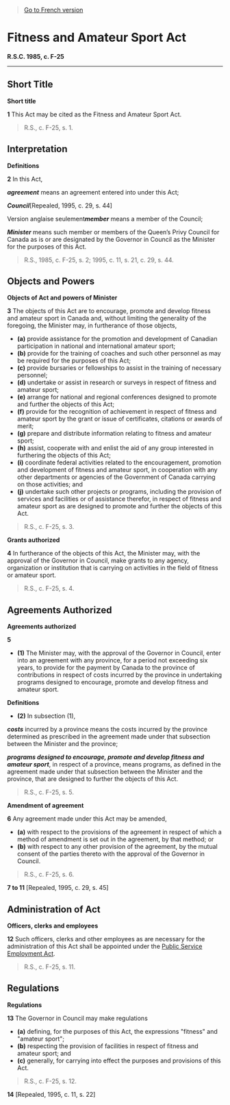 > [Go to French version](/fr/Lois/Lois%20révisées%20du%20Canada/F/F-25.md)

# Fitness and Amateur Sport Act

**R.S.C. 1985, c. F-25**


----------



## Short Title



**Short title**

**1** This Act may be cited as the Fitness and Amateur Sport Act.
> R.S., c. F-25, s. 1.





## Interpretation



**Definitions**

**2** In this Act,

***agreement*** means an agreement entered into under this Act;

***Council***[Repealed, 1995, c. 29, s. 44]

Version anglaise seulement***member*** means a member of the Council;

***Minister*** means such member or members of the Queen’s Privy Council for Canada as is or are designated by the Governor in Council as the Minister for the purposes of this Act.
> R.S., 1985, c. F-25, s. 2; 1995, c. 11, s. 21, c. 29, s. 44.





## Objects and Powers



**Objects of Act and powers of Minister**

**3** The objects of this Act are to encourage, promote and develop fitness and amateur sport in Canada and, without limiting the generality of the foregoing, the Minister may, in furtherance of those objects,
- **(a)** provide assistance for the promotion and development of Canadian participation in national and international amateur sport;
- **(b)** provide for the training of coaches and such other personnel as may be required for the purposes of this Act;
- **(c)** provide bursaries or fellowships to assist in the training of necessary personnel;
- **(d)** undertake or assist in research or surveys in respect of fitness and amateur sport;
- **(e)** arrange for national and regional conferences designed to promote and further the objects of this Act;
- **(f)** provide for the recognition of achievement in respect of fitness and amateur sport by the grant or issue of certificates, citations or awards of merit;
- **(g)** prepare and distribute information relating to fitness and amateur sport;
- **(h)** assist, cooperate with and enlist the aid of any group interested in furthering the objects of this Act;
- **(i)** coordinate federal activities related to the encouragement, promotion and development of fitness and amateur sport, in cooperation with any other departments or agencies of the Government of Canada carrying on those activities; and
- **(j)** undertake such other projects or programs, including the provision of services and facilities or of assistance therefor, in respect of fitness and amateur sport as are designed to promote and further the objects of this Act.
> R.S., c. F-25, s. 3.





**Grants authorized**

**4** In furtherance of the objects of this Act, the Minister may, with the approval of the Governor in Council, make grants to any agency, organization or institution that is carrying on activities in the field of fitness or amateur sport.
> R.S., c. F-25, s. 4.





## Agreements Authorized



**Agreements authorized**

**5** 

- **(1)** The Minister may, with the approval of the Governor in Council, enter into an agreement with any province, for a period not exceeding six years, to provide for the payment by Canada to the province of contributions in respect of costs incurred by the province in undertaking programs designed to encourage, promote and develop fitness and amateur sport.

**Definitions**

- **(2)** In subsection (1),

***costs*** incurred by a province means the costs incurred by the province determined as prescribed in the agreement made under that subsection between the Minister and the province;

***programs designed to encourage, promote and develop fitness and amateur sport***, in respect of a province, means programs, as defined in the agreement made under that subsection between the Minister and the province, that are designed to further the objects of this Act.
> R.S., c. F-25, s. 5.





**Amendment of agreement**

**6** Any agreement made under this Act may be amended,
- **(a)** with respect to the provisions of the agreement in respect of which a method of amendment is set out in the agreement, by that method; or
- **(b)** with respect to any other provision of the agreement, by the mutual consent of the parties thereto with the approval of the Governor in Council.
> R.S., c. F-25, s. 6.




**7 to 11** [Repealed, 1995, c. 29, s. 45]




## Administration of Act



**Officers, clerks and employees**

**12** Such officers, clerks and other employees as are necessary for the administration of this Act shall be appointed under the [Public Service Employment Act](/en/Acts/Statutes%20of%20Canada/2003/c.%2022,%20ss.%2012,%2013%20.md).
> R.S., c. F-25, s. 11.





## Regulations



**Regulations**

**13** The Governor in Council may make regulations
- **(a)** defining, for the purposes of this Act, the expressions "fitness" and "amateur sport";
- **(b)** respecting the provision of facilities in respect of fitness and amateur sport; and
- **(c)** generally, for carrying into effect the purposes and provisions of this Act.
> R.S., c. F-25, s. 12.




**14** [Repealed, 1995, c. 11, s. 22]



